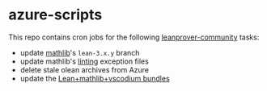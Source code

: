 # azure-scripts

This repo contains cron jobs for the following [leanprover-community](https://leanprover-community.github.io) tasks:

- update [mathlib](https://github.com/leanprover-community/mathlib)'s `lean-3.x.y` branch
- update mathlib's [linting](https://arxiv.org/abs/2004.03673) exception files
- delete stale olean archives from Azure
- update the [Lean+mathlib+vscodium bundles](https://leanprover-community.github.io/get_started.html#maybe-a-couple-of-nights)
